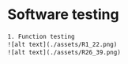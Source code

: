 # Software testing
    1. Function testing
    ![alt text](./assets/R1_22.png)
    ![alt text](./assets/R26_39.png)
